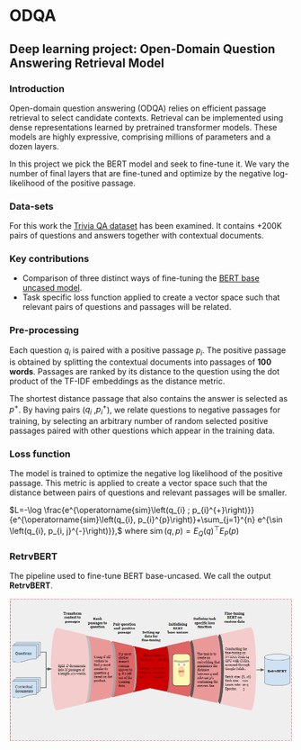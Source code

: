 # ODQA
## Deep learning project: Open-Domain Question Answering Retrieval Model

### Introduction
Open-domain question answering (ODQA) relies on efficient passage retrieval to select candidate contexts. Retrieval can be implemented using dense representations learned by pretrained transformer models. These models are highly expressive, comprising millions of parameters and a dozen layers. 

In this project we pick the BERT model and seek to fine-tune it. We vary the number of final layers that are fine-tuned and optimize by the negative log-likelihood of the positive passage.

### Data-sets
For this work the [Trivia QA dataset](https://huggingface.co/datasets/trivia_qa) has been examined. It contains +200K pairs of questions and answers together with contextual documents.

### Key contributions
* Comparison of three distinct ways of fine-tuning the [BERT base uncased model](https://huggingface.co/bert-base-uncased).
* Task specific loss function applied to create a vector space such that relevant pairs of questions and passages will be related.


### Pre-processing
Each question $q_{i}$ is paired with a positive passage $p_{i}$. The positive passage is obtained by splitting the contextual documents into passages of **100 words**. Passages are ranked by its distance to the question using the dot product of the TF-IDF embeddings as the distance metric. 

The shortest distance passage that also contains the answer is selected as $p^{+}$. By having pairs ($q_{i}$ ,$p^{+}_{i}$), we relate questions to negative passages for training, by selecting an arbitrary number of random selected positive passages paired with other questions which appear in the training data.

### Loss function
The model is trained to optimize the negative log likelihood of the positive passage. This metric is applied to create a vector space such that the distance between pairs of questions and relevant passages will be smaller.

$L=-\log \frac{e^{\operatorname{sim}\left(q_{i} ; p_{i}^{+}\right)}}{e^{\operatorname{sim}\left(q_{i}, p_{i}^{p}\right)}+\sum_{j=1}^{n} e^{\sin \left(q_{i}, p_{i, j}^{-}\right)}},$ where $\operatorname{sim}(q, p)=E_{Q}(q)^{\top} E_{P}(p)$

### RetrvBERT
The pipeline used to fine-tune BERT base-uncased. We call the output **RetrvBERT**.

![RetrvBERT model](references/RetrvBERT_figure.png)



